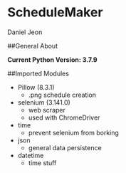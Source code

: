 # ScheduleMaker
Daniel Jeon

##General About

**Current Python Version: 3.7.9**

##Imported Modules

- Pillow (8.3.1)
  - .png schedule creation
- selenium (3.141.0)
  - web scraper
  - used with ChromeDriver
- time
  - prevent selenium from borking
- json
  - general data persistence
- datetime
  - time stuff
